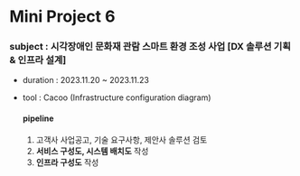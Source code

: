 

# Mini Project 6

### subject : 시각장애인 문화재 관람 스마트 환경 조성 사업 [DX 솔루션 기획 & 인프라 설계]

- duration : 2023.11.20 ~ 2023.11.23
- tool : Cacoo (Infrastructure configuration diagram)

  #### pipeline
  1. 고객사 사업공고, 기술 요구사항, 제안사 솔루션 검토
  2. **서비스 구성도, 시스템 배치도** 작성
  3. **인프라 구성도** 작성

